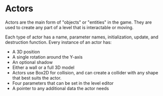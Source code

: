 # Actors

Actors are the main form of "objects" or "entities" in the game. They are used to create any part of a level that is interactable or moving.

Each type of actor has a name, parameter names, initialization, update, and destruction function.
Every instance of an actor has:
- A 3D position
- A single rotation around the Y-axis
- An optional shadow
- Either a wall or a full 3D model
- Actors use Box2D for collision, and can create a collider with any shape that best suits the actor.
- Four parameters that can be set in the level editor
- A pointer to any additional data the actor needs